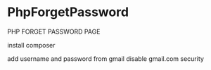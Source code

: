 # PhpForgetPassword

PHP FORGET PASSWORD PAGE

install composer

add username and password from gmail
disable gmail.com security
